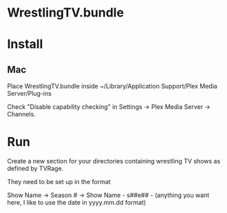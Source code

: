 WrestlingTV.bundle
===

# Install

## Mac

Place WrestlingTV.bundle inside ~/Library/Application Support/Plex Media Server/Plug-ins

Check "Disable capability checking" in Settings -> Plex Media Server -> Channels.

# Run

Create a new section for your directories containing wrestling TV shows as defined by TVRage.

They need to be set up in the format

Show Name
 -> Season #
  -> Show Name - s##e## - (anything you want here, I like to use the date in yyyy.mm.dd format)
